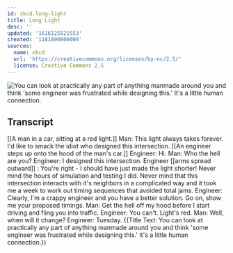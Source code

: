 ```yaml
---
id: xkcd.long-light
title: Long Light
desc: ''
updated: '1616125521553'
created: '1181890800000'
sources:
  name: xkcd
  url: 'https://creativecommons.org/licenses/by-nc/2.5/'
  license: Creative Commons 2.5
---
```

![You can look at practically any part of anything manmade around you and think 'some engineer was frustrated while designing this.'  It's a little human connection.](https://imgs.xkcd.com/comics/long_light.png)

## Transcript
[[A man in a car, sitting at a red light.]]
Man: This light always takes forever.  I'd like to smack the idiot who designed this intersection.
[[An engineer steps up onto the hood of the man's car.]]
Engineer: Hi.
Man: Who the hell are you?
Engineer: I designed this intersection.
Engineer [[arms spread outward]] : You're right - I should have just made the light shorter! Never mind the hours of simulation and testing I did.  Never mind that this intersection interacts with it's neighbors in a complicated way and it took me a week to work out timing sequences that avoided total jams.
Engineer: Clearly, I'm a crappy engineer and you have a better solution.  Go on, show me your proposed timings.
Man: Get the hell off my hood before I start driving and fling you into traffic.
Engineer: You can't.  Light's red.
Man: Well, when will it change?
Engineer: Tuesday.
{{Title Text: You can look at practically any part of anything manmade around you and think 'some engineer was frustrated while designing this.'  It's a little human connection.}}
